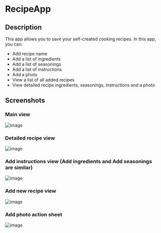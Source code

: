 # RecipeApp

## Description
This app allows you to save your self-created cooking recipes. In this app, you can:
- Add recipe name
- Add a list of ingredients
- Add a list of seasonings
- Add a list of instructions
- Add a photo
- View a list of all added recipes
- View detailed recipe ingredients, seasonings, instructions and a photo

## Screenshots 
### Main view

![image](https://user-images.githubusercontent.com/32437766/103849045-a0cbff80-5058-11eb-8115-4d05f763332f.png)

### Detailed recipe view

![image](https://user-images.githubusercontent.com/32437766/103849078-b2ada280-5058-11eb-82b3-9a57350f7e16.png)

### Add instructions view (Add ingredients and Add seasonings are similar)

![image](https://user-images.githubusercontent.com/32437766/103849116-c78a3600-5058-11eb-9377-4c811abee849.png)

### Add new recipe view

![image](https://user-images.githubusercontent.com/32437766/103849440-85152900-5059-11eb-90d6-a1d9db7709a3.png)

### Add photo action sheet

![image](https://user-images.githubusercontent.com/32437766/103849573-ed640a80-5059-11eb-80c4-9ba2d4058833.png)
